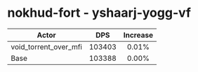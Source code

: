 # nokhud-fort - yshaarj-yogg-vf
| Actor | DPS | Increase |
|---|:---:|:---:|
|void_torrent_over_mfi|103403|0.01%|
|Base|103388|0.00%|
